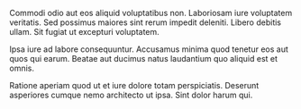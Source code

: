 Commodi odio aut eos aliquid voluptatibus non. Laboriosam iure voluptatem veritatis. Sed possimus maiores sint rerum impedit deleniti. Libero debitis ullam. Sit fugiat ut excepturi voluptatem.
 Ipsa iure ad labore consequuntur. Accusamus minima quod tenetur eos aut quos qui earum. Beatae aut ducimus natus laudantium quo aliquid est et omnis.
 Ratione aperiam quod ut et iure dolore totam perspiciatis. Deserunt asperiores cumque nemo architecto ut ipsa. Sint dolor harum qui.